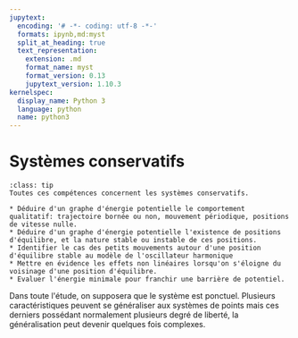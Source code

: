 ```yaml
---
jupytext:
  encoding: '# -*- coding: utf-8 -*-'
  formats: ipynb,md:myst
  split_at_heading: true
  text_representation:
    extension: .md
    format_name: myst
    format_version: 0.13
    jupytext_version: 1.10.3
kernelspec:
  display_name: Python 3
  language: python
  name: python3
---
```

# Systèmes conservatifs

````{admonition} Objectifs
:class: tip
Toutes ces compétences concernent les systèmes conservatifs.

* Déduire d'un graphe d'énergie potentielle le comportement qualitatif: trajectoire bornée ou non, mouvement périodique, positions de vitesse nulle.
* Déduire d'un graphe d'énergie potentielle l'existence de positions d'équilibre, et la nature stable ou instable de ces positions.
* Identifier le cas des petits mouvements autour d'une position d'équilibre stable au modèle de l'oscillateur harmonique
* Mettre en évidence les effets non linéaires lorsqu'on s'éloigne du voisinage d'une position d'équilibre.
* Evaluer l'énergie minimale pour franchir une barrière de potentiel.
````

Dans toute l'étude, on supposera que le système est ponctuel. Plusieurs caractéristiques peuvent se généraliser aux systèmes de points mais ces derniers possédant normalement plusieurs degré de liberté, la généralisation peut devenir quelques fois complexes.


